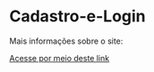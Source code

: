 # Cadastro-e-Login

Mais informações sobre o site:

<a href="https://github.com/vitorborqge/Cadastro-e-Login">Acesse por meio deste link
<a>
